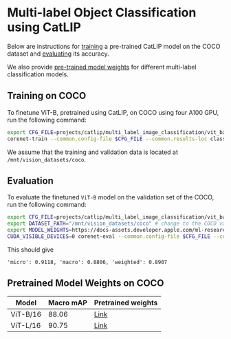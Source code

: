 # Multi-label Object Classification using CatLIP

Below are instructions for [training](#training-on-coco) a pre-trained CatLIP model on the COCO dataset and [evaluating](#evaluation) its accuracy. 

We also provide [pre-trained model weights](#pretrained-model-weights-on-coco) for different multi-label classification models.

## Training on COCO

To finetune ViT-B, pretrained using CatLIP, on COCO using four A100 GPU, run the following command:

```bash
export CFG_FILE=projects/catlip/multi_label_image_classification/vit_base.yaml
corenet-train --common.config-file $CFG_FILE --common.results-loc classification_results
```

We assume that the training and validation data is located at `/mnt/vision_datasets/coco`. 

## Evaluation

To evaluate the finetuned `ViT-B` model on the validation set of the COCO, run the following command:

```bash
export CFG_FILE=projects/catlip/multi_label_image_classification/vit_base.yaml
export DATASET_PATH="/mnt/vision_datasets/coco" # change to the COCO validation path
export MODEL_WEIGHTS=https://docs-assets.developer.apple.com/ml-research/models/corenet/v0.1.0/catlip/multi-label-classification/coco/vit_base.pt
CUDA_VISIBLE_DEVICES=0 corenet-eval --common.config-file $CFG_FILE --common.override-kwargs dataset.root_val=$DATASET_PATH model.classification.pretrained=$MODEL_WEIGHTS model.resume_exclude_scopes=''
```

This should give
```
'micro': 0.9118, 'macro': 0.8806, 'weighted': 0.8907
```

## Pretrained Model Weights on COCO

| Model | Macro mAP | Pretrained weights |
| ---- | ---- | ---- |
| ViT-B/16 | 88.06 | [Link](https://docs-assets.developer.apple.com/ml-research/models/corenet/v0.1.0/catlip/multi-label-classification/coco/vit_base.pt) |
| ViT-L/16 | 90.75 | [Link](https://docs-assets.developer.apple.com/ml-research/models/corenet/v0.1.0/catlip/multi-label-classification/coco/vit_large.pt) |
